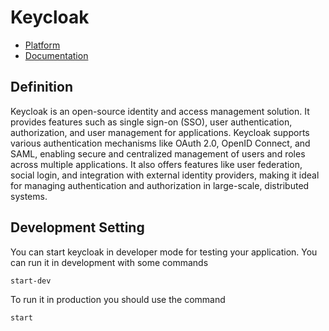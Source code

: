 # Keycloak

- [Platform](https://www.keycloak.org/)
- [Documentation](https://www.keycloak.org/documentation)

## Definition
Keycloak is an open-source identity and access management solution. It provides features such as single sign-on (SSO), user authentication, authorization, and user management for applications. Keycloak supports various authentication mechanisms like OAuth 2.0, OpenID Connect, and SAML, enabling secure and centralized management of users and roles across multiple applications. It also offers features like user federation, social login, and integration with external identity providers, making it ideal for managing authentication and authorization in large-scale, distributed systems.

## Development Setting
You can start keycloak in developer mode for testing your application. You can run it in development with some commands
```shell
start-dev
```
To run it in production you should use the command
```shell
start
```